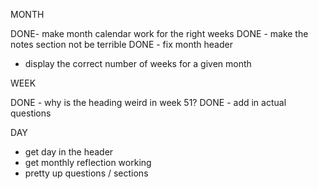 MONTH

DONE- make month calendar work for the right weeks
DONE - make the notes section not be terrible
DONE - fix month header

- display the correct number of weeks for a given month

WEEK

DONE - why is the heading weird in week 51?
DONE - add in actual questions

DAY

- get day in the header
- get monthly reflection working
- pretty up questions / sections
